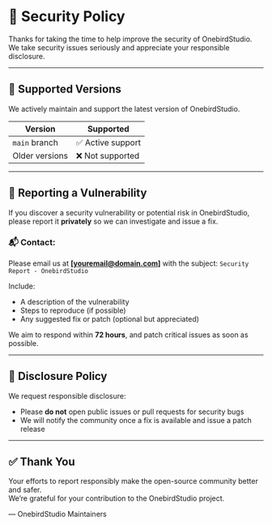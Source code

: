 # 🔐 Security Policy

Thanks for taking the time to help improve the security of OnebirdStudio.  
We take security issues seriously and appreciate your responsible disclosure.

---

## 📅 Supported Versions

We actively maintain and support the latest version of OnebirdStudio.

| Version        | Supported         |
|----------------|-------------------|
| `main` branch  | ✅ Active support |
| Older versions | ❌ Not supported  |

---

## 📣 Reporting a Vulnerability

If you discover a security vulnerability or potential risk in OnebirdStudio, please report it **privately** so we can investigate and issue a fix.

### 📬 Contact:
Please email us at **[youremail@domain.com]** with the subject: `Security Report - OnebirdStudio`

Include:
- A description of the vulnerability
- Steps to reproduce (if possible)
- Any suggested fix or patch (optional but appreciated)

We aim to respond within **72 hours**, and patch critical issues as soon as possible.

---

## 🧾 Disclosure Policy

We request responsible disclosure:
- Please **do not** open public issues or pull requests for security bugs
- We will notify the community once a fix is available and issue a patch release

---

## ✅ Thank You

Your efforts to report responsibly make the open-source community better and safer.  
We’re grateful for your contribution to the OnebirdStudio project.

— OnebirdStudio Maintainers


